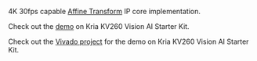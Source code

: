 4K 30fps capable [Affine Transform](https://en.wikipedia.org/wiki/Affine_transformation) IP core implementation.

Check out the [demo](https://github.com/cemkayhan/kv260_affine_transform_demo.git) on Kria KV260 Vision AI Starter Kit.

Check out the [Vivado project](https://github.com/cemkayhan/kv260_affine_transform_demo_vivado_prj.git) for the demo on Kria KV260 Vision AI Starter Kit.


